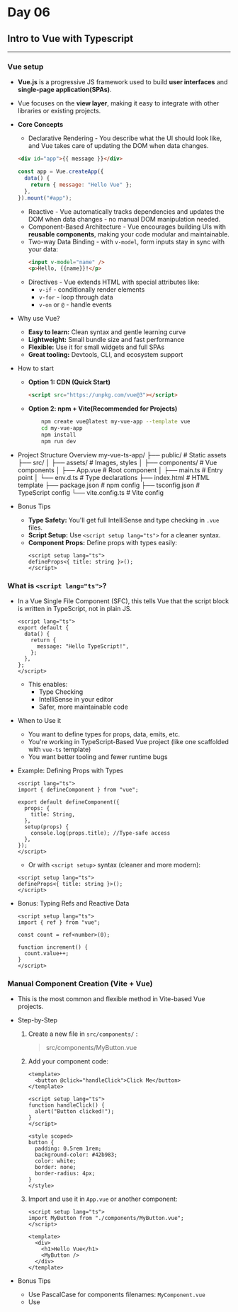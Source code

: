 # Day 06

## Intro to Vue with Typescript

---

### Vue setup

- **Vue.js** is a progressive JS framework used to build **user interfaces** and **single-page application(SPAs)**.
- Vue focuses on the **view layer**, making it easy to integrate with other libraries or existing projects.
- **Core Concepts**
  - Declarative Rendering - You describe what the UI should look like, and Vue takes care of updating the DOM when data changes.
  ```html
  <div id="app">{{ message }}</div>
  ```
  ```js
  const app = Vue.createApp({
    data() {
      return { message: "Hello Vue" };
    },
  }).mount("#app");
  ```
  - Reactive - Vue automatically tracks dependencies and updates the DOM when data changes - no manual DOM manipulation needed.
  - Component-Based Architecture - Vue encourages building UIs with **reusable components**, making your code modular and maintainable.
  - Two-way Data Binding - with `v-model`, form inputs stay in sync with your data:
    ```html
    <input v-model="name" />
    <p>Hello, {{name}}!</p>
    ```
  - Directives - Vue extends HTML with special attributes like:
    - `v-if` - conditionally render elements
    - `v-for` - loop through data
    - `v-on` or `@` - handle events
- Why use Vue?
  - **Easy to learn:** Clean syntax and gentle learning curve
  - **Lightweight:** Small bundle size and fast performance
  - **Flexible:** Use it for small widgets and full SPAs
  - **Great tooling:** Devtools, CLI, and ecosystem support
- How to start

  - **Option 1: CDN (Quick Start)**

    ```html
    <script src="https://unpkg.com/vue@3"></script>
    ```

  - **Option 2: npm + Vite(Recommended for Projects)**
    ```bash
        npm create vue@latest my-vue-app --template vue
        cd my-vue-app
        npm install
        npm run dev
    ```

- Project Structure Overview
  my-vue-ts-app/
  ├── public/ # Static assets
  ├── src/
  │ ├── assets/ # Images, styles
  │ ├── components/ # Vue components
  │ ├── App.vue # Root component
  │ ├── main.ts # Entry point
  │ └── env.d.ts # Type declarations
  ├── index.html # HTML template
  ├── package.json # npm config
  ├── tsconfig.json # TypeScript config
  └── vite.config.ts # Vite config

- Bonus Tips
  - **Type Safety:** You'll get full IntelliSense and type checking in `.vue` files.
  - **Script Setup:** Use `<script setup lang="ts">` for a cleaner syntax.
  - **Component Props:** Define props with types easily:
    ```vue
    <script setup lang="ts">
    defineProps<{ title: string }>();
    </script>
    ```

### What is `<script lang="ts">`?

- In a Vue Single File Component (SFC), this tells Vue that the script block is written in TypeScript, not in plain JS.

  ```vue
  <script lang="ts">
  export default {
    data() {
      return {
        message: "Hello TypeScript!",
      };
    },
  };
  </script>
  ```

  - This enables:
    - Type Checking
    - IntelliSense in your editor
    - Safer, more maintainable code

- When to Use it
  - You want to define types for props, data, emits, etc.
  - You're working in TypeScript-Based Vue project (like one scaffolded with `vue-ts` template)
  - You want better tooling and fewer runtime bugs
- Example: Defining Props with Types

  ```vue
  <script lang="ts">
  import { defineComponent } from "vue";

  export default defineComponent({
    props: {
      title: String,
    },
    setup(props) {
      console.log(props.title); //Type-safe access
    },
  });
  </script>
  ```

  - Or with `<script setup>` syntax (cleaner and more modern):

  ```vue
  <script setup lang="ts">
  defineProps<{ title: string }>();
  </script>
  ```

- Bonus: Typing Refs and Reactive Data

  ```vue
  <script setup lang="ts">
  import { ref } from "vue";

  const count = ref<number>(0);

  function increment() {
    count.value++;
  }
  </script>
  ```

### Manual Component Creation (Vite + Vue)

- This is the most common and flexible method in Vite-based Vue projects.
- Step-by-Step

  1. Create a new file in `src/components/` :
     > src/components/MyButton.vue
  2. Add your component code:

     ```vue
     <template>
       <button @click="handleClick">Click Me</button>
     </template>

     <script setup lang="ts">
     function handleClick() {
       alert("Button clicked!");
     }
     </script>

     <style scoped>
     button {
       padding: 0.5rem 1rem;
       background-color: #42b983;
       color: white;
       border: none;
       border-radius: 4px;
     }
     </style>
     ```

  3. Import and use it in `App.vue` or another component:

     ```vue
     <script setup lang="ts">
     import MyButton from "./components/MyButton.vue";
     </script>

     <template>
       <div>
         <h1>Hello Vue</h1>
         <MyButton />
       </div>
     </template>
     ```

- Bonus Tips
  - Use PascalCase for components filenames: `MyComponent.vue`
  - Use <script setup lang="ts"> for cleaner, type-safe logic
  - Use `defineProps` and `defineEmits` for props and events
